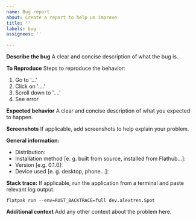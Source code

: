 ```yaml
---
name: Bug report
about: Create a report to help us improve
title: ''
labels: bug
assignees: ''

---
```


**Describe the bug**
A clear and concise description of what the bug is.

**To Reproduce**
Steps to reproduce the behavior:
1. Go to '...'
2. Click on '....'
3. Scroll down to '....'
4. See error

**Expected behavior**
A clear and concise description of what you expected to happen.

**Screenshots**
If applicable, add screenshots to help explain your problem.

**General information:**
 - Distribution:
 - Installation method [e. g. built from source, installed from Flathub...]:
 - Version [e.g. 0.1.0]:
 - Device used [e. g. desktop, phone...]:

**Stack trace:**
If applicable, run the application from a terminal and paste relevant log output.
```
flatpak run --env=RUST_BACKTRACE=full dev.alextren.Spot
```

**Additional context**
Add any other context about the problem here.
